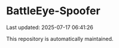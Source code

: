# BattleEye-Spoofer

Last updated: 2025-07-17 06:41:26

This repository is automatically maintained.
